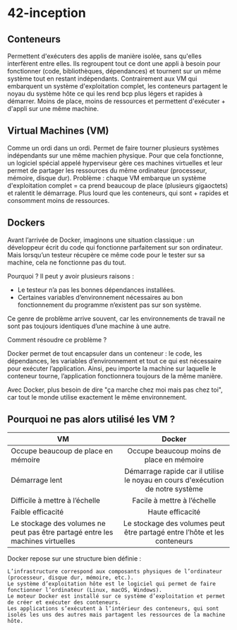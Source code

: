 # 42-inception

## Conteneurs

Permettent d'exécuters des applis de manière isolée, sans qu'elles interfèrent entre elles. Ils regroupent tout ce dont une appli à besoin pour fonctionner (code, bibliothèques, dépendances) et tournent sur un même système tout en restant indépendants. 
Contrairement aux VM qui embarquent un système d'exploitation complet, les conteneurs partagent le noyau du système hôte ce qui les rend bcp plus légers et rapides à démarrer. Moins de place, moins de ressources et permettent d'exécuter + d'appli sur une même machine.

## Virtual Machines (VM)

Comme un ordi dans un ordi. Permet de faire tourner plusieurs systèmes indépendants sur une même machien physique. 
Pour que cela fonctionne, un logiciel spécial appelé hyperviseur gère ces machines virtuelles et leur permet de partager les ressources du même ordinateur (processeur, mémoire, disque dur). 
Problème : chaque VM embarque un système d'exploitation complet = ca prend beaucoup de place (plusieurs gigaoctets) et ralentit le démarrage. Plus lourd que les conteneurs, qui sont + rapides et consomment moins de ressources. 

## Dockers

Avant l’arrivée de Docker, imaginons une situation classique : un développeur écrit du code qui fonctionne parfaitement sur son ordinateur. Mais lorsqu’un testeur récupère ce même code pour le tester sur sa machine, cela ne fonctionne pas du tout.

Pourquoi ? Il peut y avoir plusieurs raisons :

- Le testeur n’a pas les bonnes dépendances installées.
- Certaines variables d’environnement nécessaires au bon fonctionnement du programme n’existent pas sur son système.

Ce genre de problème arrive souvent, car les environnements de travail ne sont pas toujours identiques d’une machine à une autre.

Comment résoudre ce problème ?

Docker permet de tout encapsuler dans un conteneur : le code, les dépendances, les variables d’environnement et tout ce qui est nécessaire pour exécuter l’application. Ainsi, peu importe la machine sur laquelle le conteneur tourne, l’application fonctionnera toujours de la même manière.

Avec Docker, plus besoin de dire "ça marche chez moi mais pas chez toi", car tout le monde utilise exactement le même environnement.

## Pourquoi ne pas alors utilisé les VM ?

|   VM    |    Docker   | 
|---    |:-:    |
|  Occupe beaucoup de place en mémoire     |   Occupe beaucoup moins de place en mémoire    | 
|    Démarrage lent   |   Démarrage rapide car il utilise le noyau en cours d'exécution de notre système    |
| Difficile à mettre à l’échelle        |    Facile à mettre à l’échelle    | 
|     Faible efficacité   |  Haute efficacité      | 
|   Le stockage des volumes ne peut pas être partagé entre les machines virtuelles    |   Le stockage des volumes peut être partagé entre l’hôte et les conteneurs    | 

Docker repose sur une structure bien définie :

    L’infrastructure correspond aux composants physiques de l’ordinateur (processeur, disque dur, mémoire, etc.).
    Le système d’exploitation hôte est le logiciel qui permet de faire fonctionner l’ordinateur (Linux, macOS, Windows).
    Le moteur Docker est installé sur ce système d’exploitation et permet de créer et exécuter des conteneurs.
    Les applications s’exécutent à l’intérieur des conteneurs, qui sont isolés les uns des autres mais partagent les ressources de la machine hôte.

